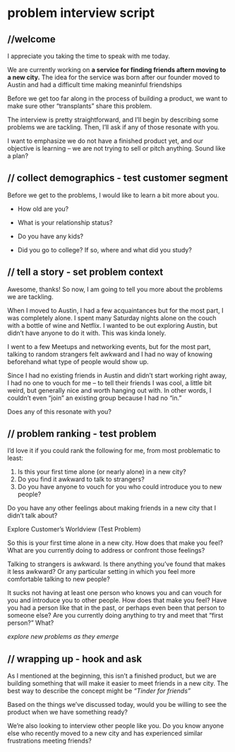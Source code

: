 problem interview script
========================

//welcome
---

I appreciate you taking the time to speak with me today.

We are currently working on **a service for finding friends aftern moving to a new city.** The idea for the service was born after our founder moved to Austin and had a difficult time making meaninful friendships

Before we get too far along in the process of building a product, we want to make sure other “transplants” share this problem.

The interview is pretty straightforward, and I’ll begin by describing some problems we are tackling. Then, I’ll ask if any of those resonate with you.

I want to emphasize we do not have a finished product yet, and our objective is learning – we are not trying to sell or pitch anything. Sound like a plan?



// collect demographics - test customer segment
---

Before we get to the problems, I would like to learn a bit more about you.

* How old are you?

* What is your relationship status?

* Do you have any kids?

* Did you go to college? If so, where and what did you study?



// tell a story - set problem context
---

Awesome, thanks! So now, I am going to tell you more about the problems we are tackling.

When I moved to Austin, I had a few acquaintances but for the most part, I was completely alone.  I spent many Saturday nights alone on the couch with a bottle of wine and Netflix. I wanted to be out exploring Austin, but didn’t have anyone to do it with. This was kinda lonely.

I went to a few Meetups and networking events, but for the most part, talking to random strangers felt awkward and I had no way of knowing beforehand what type of people would show up.

Since I had no existing friends in Austin and didn’t start working right away, I had no one to vouch for me – to tell their friends I was cool, a little bit weird, but generally nice and worth hanging out with. In other words, I couldn’t even “join” an existing group because I had no “in.”

Does any of this resonate with you?


// problem ranking - test problem
---

I’d love it if you could rank the following for me, from most problematic to least:

1.  Is this your first time alone (or nearly alone) in a new city?
2.  Do you find it awkward to talk to strangers?
3.	Do you have anyone to vouch for you who could introduce you to new people?

Do you have any other feelings about making friends in a new city that I didn’t talk about?

Explore Customer’s Worldview (Test Problem)

So this is your first time alone in a new city. How does that make you feel? What are you currently doing to address or confront those feelings?

Talking to strangers is awkward. Is there anything you’ve found that makes it less awkward? Or any particular setting in which you feel more comfortable talking to new people?

It sucks not having at least one person who knows you and can vouch for you and introduce you to other people. How does that make you feel? Have you had a person like that in the past, or perhaps even been that person to someone else? Are you currently doing anything to try and meet that “first person?” What?

*explore new problems as they emerge*

// wrapping up - hook and ask
---

As I mentioned at the beginning, this isn’t a finished product, but we are building something that will make it easier to meet friends in a new city. The best way to describe the concept might be *“Tinder for friends”*

Based on the things we’ve discussed today, would you be willing to see the product when we have something ready?

We’re also looking to interview other people like you. Do you know anyone else who recently moved to a new city and has experienced similar frustrations meeting friends?
